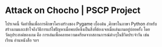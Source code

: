 # Attack on Chocho | PSCP Project
โปรเจคนี้ จัดทำขึ้นเพื่อการศึกษาโครงสร้างของ Pygame เบื้องต้น ,ศึกษาในภาษา Python สำหรับสร้างเกมและเข้าใจถึงวิธีการแก้ไขปัญหาเมื่อพบบัคซึ่งเป็นสิ่งที่ต้องเจอเมื่อเล่นเกมอยู่บ่อยครั้ง 
โดยวัตถุประสงค์ของเกม คือ การเล่นเพื่อคลายความเครียดจากสถานการณ์ต่างๆในชีวิตประจำวัน เช่น เรียน อ่านหนังสือ  ฯลฯ
